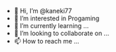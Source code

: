 - 👋 Hi, I’m @kaneki77
- 👀 I’m interested in Progaming
- 🌱 I’m currently learning ...
- 💞️ I’m looking to collaborate on ...
- 📫 How to reach me ...

<!---
ataualmente estudando progamação nas linguagens de html,css,javascript,phyton.
--->
